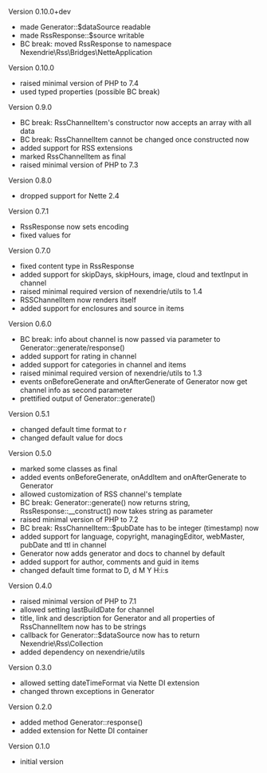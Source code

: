 Version 0.10.0+dev
- made Generator::$dataSource readable
- made RssResponse::$source writable
- BC break: moved RssResponse to namespace Nexendrie\Rss\Bridges\NetteApplication

Version 0.10.0
- raised minimal version of PHP to 7.4
- used typed properties (possible BC break)

Version 0.9.0
- BC break: RssChannelItem's constructor now accepts an array with all data
- BC break: RssChannelItem cannot be changed once constructed now
- added support for RSS extensions
- marked RssChannelItem as final
- raised minimal version of PHP to 7.3

Version 0.8.0
- dropped support for Nette 2.4

Version 0.7.1
- RssResponse now sets encoding
- fixed values for <skipHours><hour>

Version 0.7.0
- fixed content type in RssResponse
- added support for skipDays, skipHours, image, cloud and textInput in channel
- raised minimal required version of nexendrie/utils to 1.4
- RSSChannelItem now renders itself
- added support for enclosures and source in items

Version 0.6.0
- BC break: info about channel is now passed via parameter to Generator::generate/response()
- added support for rating in channel
- added support for categories in channel and items
- raised minimal required version of nexendrie/utils to 1.3
- events onBeforeGenerate and onAfterGenerate of Generator now get channel info as second parameter
- prettified output of Generator::generate()

Version 0.5.1
- changed default time format to r
- changed default value for docs

Version 0.5.0
- marked some classes as final
- added events onBeforeGenerate, onAddItem and onAfterGenerate to Generator
- allowed customization of RSS channel's template
- BC break: Generator::generate() now returns string, RssResponse::__construct() now takes string as parameter
- raised minimal version of PHP to 7.2
- BC break: RssChannelItem::$pubDate has to be integer (timestamp) now
- added support for language, copyright, managingEditor, webMaster, pubDate and ttl in channel
- Generator now adds generator and docs to channel by default
- added support for author, comments and guid in items
- changed default time format to D, d M Y H:i:s

Version 0.4.0
- raised minimal version of PHP to 7.1
- allowed setting lastBuildDate for channel
- title, link and description for Generator and all properties of RssChannelItem now has to be strings
- callback for Generator::$dataSource now has to return Nexendrie\Rss\Collection
- added dependency on nexendrie/utils

Version 0.3.0
- allowed setting dateTimeFormat via Nette DI extension
- changed thrown exceptions in Generator

Version 0.2.0
- added method Generator::response()
- added extension for Nette DI container

Version 0.1.0
- initial version
